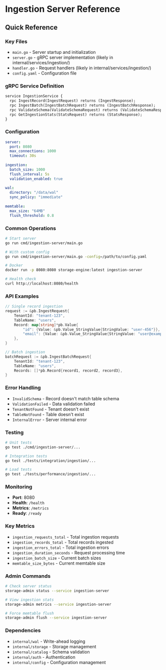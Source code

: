 # Ingestion Server Reference

## Quick Reference

### Key Files
- `main.go` - Server startup and initialization
- `server.go` - gRPC server implementation (likely in internal/services/ingestion/)
- `handler.go` - Request handlers (likely in internal/services/ingestion/)
- `config.yaml` - Configuration file

### gRPC Service Definition
```protobuf
service IngestionService {
  rpc IngestRecord(IngestRequest) returns (IngestResponse);
  rpc IngestBatch(IngestBatchRequest) returns (IngestBatchResponse);
  rpc ValidateSchema(ValidateSchemaRequest) returns (ValidateSchemaResponse);
  rpc GetIngestionStats(StatsRequest) returns (StatsResponse);
}
```

### Configuration
```yaml
server:
  port: 8080
  max_connections: 1000
  timeout: 30s
  
ingestion:
  batch_size: 1000
  flush_interval: 5s
  validation_enabled: true
  
wal:
  directory: "/data/wal"
  sync_policy: "immediate"
  
memtable:
  max_size: "64MB"
  flush_threshold: 0.8
```

### Common Operations
```bash
# Start server
go run cmd/ingestion-server/main.go

# With custom config
go run cmd/ingestion-server/main.go -config=/path/to/config.yaml

# Docker
docker run -p 8080:8080 storage-engine:latest ingestion-server

# Health check
curl http://localhost:8080/health
```

### API Examples
```go
// Single record ingestion
request := &pb.IngestRequest{
    TenantId: "tenant-123",
    TableName: "users",
    Record: map[string]*pb.Value{
        "id": {Value: &pb.Value_StringValue{StringValue: "user-456"}},
        "email": {Value: &pb.Value_StringValue{StringValue: "user@example.com"}},
    },
}

// Batch ingestion
batchRequest := &pb.IngestBatchRequest{
    TenantId: "tenant-123",
    TableName: "users",
    Records: []*pb.Record{record1, record2, record3},
}
```

### Error Handling
- `InvalidSchema` - Record doesn't match table schema
- `ValidationFailed` - Data validation failed
- `TenantNotFound` - Tenant doesn't exist
- `TableNotFound` - Table doesn't exist
- `InternalError` - Server internal error

### Testing
```bash
# Unit tests
go test ./cmd/ingestion-server/...

# Integration tests
go test ./tests/integration/ingestion/...

# Load tests
go test ./tests/performance/ingestion/...
```

### Monitoring
- **Port**: 8080
- **Health**: `/health`
- **Metrics**: `/metrics`
- **Ready**: `/ready`

### Key Metrics
- `ingestion_requests_total` - Total ingestion requests
- `ingestion_records_total` - Total records ingested
- `ingestion_errors_total` - Total ingestion errors
- `ingestion_duration_seconds` - Request processing time
- `ingestion_batch_size` - Current batch sizes
- `memtable_size_bytes` - Current memtable size

### Admin Commands
```bash
# Check server status
storage-admin status --service ingestion-server

# View ingestion stats
storage-admin metrics --service ingestion-server

# Force memtable flush
storage-admin flush --service ingestion-server
```

### Dependencies
- `internal/wal` - Write-ahead logging
- `internal/storage` - Storage management
- `internal/catalog` - Schema validation
- `internal/auth` - Authentication
- `internal/config` - Configuration management

